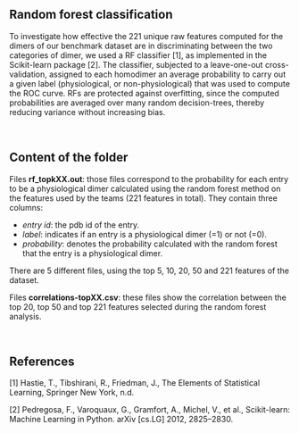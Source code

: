 <h2>Random forest classification</h2>

To investigate how effective the 221 unique raw features computed for the dimers of our benchmark dataset are in discriminating between the two categories of dimer,  we used a RF classifier [1], as implemented in the Scikit-learn package [2]. The classifier, subjected to a leave-one-out cross-validation, assigned to each homodimer an average probability to carry out a given label (physiological, or non-physiological) that was used to compute the ROC curve. RFs are protected against overfitting, since the computed probabilities are averaged over many random decision-trees, thereby reducing variance without increasing bias. 

<br>

<h2>Content of the folder</h2>

Files **rf_topkXX.out**: those files correspond to the probability for each entry to be a physiological dimer calculated using the random forest method on the features used by the teams (221 features in total). They contain three columns: 
- *entry id*: the pdb id of the entry.
- *label*: indicates if an entry is a physiological dimer (=1) or not (=0).
- *probability*: denotes the probability calculated with the random forest that the entry is a physiological dimer. 

There are 5 different files, using the top 5, 10, 20, 50 and 221 features of the dataset.

Files **correlations-topXX.csv**: these files show the correlation between the top 20, top 50 and top 221 features selected during the random forest analysis.

<br>

<h2>References</h2>

[1]	Hastie, T., Tibshirani, R., Friedman, J., The Elements of Statistical Learning, Springer New York, n.d.

[2]	Pedregosa, F., Varoquaux, G., Gramfort, A., Michel, V., et al., Scikit-learn: Machine Learning in Python. arXiv [cs.LG] 2012, 2825–2830.
